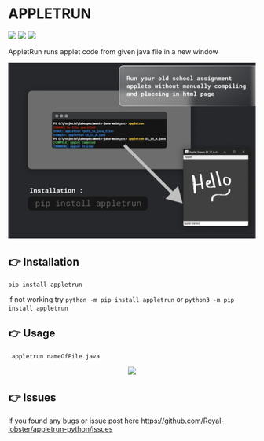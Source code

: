 # APPLETRUN

![](https://img.shields.io/pypi/v/appletrun?style=for-the-badge)
![](https://img.shields.io/apm/l/vim-mode?style=for-the-badge)
![](https://img.shields.io/badge/requires-Java%20%3C%3D%208-red?style=for-the-badge)

AppletRun runs applet code from given java file in a new window
<p align="center">
<img src="./snapshot.png"/>
 </p>

## 👉 Installation

```
pip install appletrun
```

if not working try `python -m pip install appletrun` or `python3 -m pip install appletrun`

## 👉 Usage

```
 appletrun nameOfFile.java
```

<p align="center">
<img src="https://user-images.githubusercontent.com/52039218/127250568-51bfd770-49c3-4d32-9da3-18627d9abde3.gif"/>
 </p>

## 👉 Issues

If you found any bugs or issue post here
https://github.com/Royal-lobster/appletrun-python/issues
